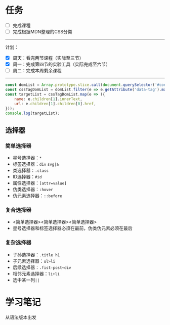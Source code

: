 # 任务
- [ ] 完成课程
- [ ] 完成根据MDN整理的CSS分类

---

计划：
- [x] 周天：看完两节课程（实际至三节）
- [x] 周一：完成第四节的实验工具（实际完成至六节）
- [ ] 周二：完成本周剩余课程
---

```javascript
const domList = Array.prototype.slice.call(document.querySelector('#container').children);
const cssTagDomList = domList.filter(e => e.getAttribute('data-tag').match(/css/));
const targetList = cssTagDomList.map(e => ({
    name: e.children[1].innerText,
    url: e.children[1].children[0].href,
}));
console.log(targetList);
```

## 选择器
### 简单选择器
- 星号选择器：`*`
- 标签选择器：`div` `svg|a`
- 类选择器：`.class`
- ID选择器：`#id`
- 属性选择器：`[attr=value]`
- 伪类选择器：`:hover`
- 伪元素选择器：`::before`

### 复合选择器
- <简单选择器><简单选择器><简单选择器>
- 星号选择器和标签选择器必须在最前，伪类伪元素必须在最后

### 复杂选择器
- 子孙选择器：`.title h1`
- 子元素选择器：`ul>li`
- 后续选择器：`.fist-post~div`
- 相邻元素选择器：`li+li`
- 选中某一列`||`


# 学习笔记
从语法版本出发

